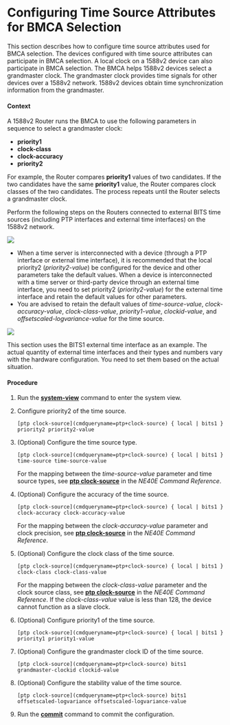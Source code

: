 Configuring Time Source Attributes for BMCA Selection
=====================================================

This section describes how to configure time source attributes used for BMCA selection. The devices configured with time source attributes can participate in BMCA selection. A local clock on a 1588v2 device can also participate in BMCA selection. The BMCA helps 1588v2 devices select a grandmaster clock. The grandmaster clock provides time signals for other devices over a 1588v2 network. 1588v2 devices obtain time synchronization information from the grandmaster.

#### Context

A 1588v2 Router runs the BMCA to use the following parameters in sequence to select a grandmaster clock:

* **priority1**
* **clock-class**
* **clock-accuracy**
* **priority2**

For example, the Router compares **priority1** values of two candidates. If the two candidates have the same **priority1** value, the Router compares clock classes of the two candidates. The process repeats until the Router selects a grandmaster clock.

Perform the following steps on the Routers connected to external BITS time sources (including PTP interfaces and external time interfaces) on the 1588v2 network.

![](../../../../public_sys-resources/note_3.0-en-us.png) 

* When a time server is interconnected with a device (through a PTP interface or external time interface), it is recommended that the local priority2 (*priority2-value*) be configured for the device and other parameters take the default values. When a device is interconnected with a time server or third-party device through an external time interface, you need to set priority2 (*priority2-value*) for the external time interface and retain the default values for other parameters.
* You are advised to retain the default values of *time-source-value*, *clock-accuracy-value*, *clock-class-value*, *priority1-value*, *clockid-value*, and *offsetscaled-logvariance-value* for the time source.

![](../../../../public_sys-resources/note_3.0-en-us.png) 

This section uses the BITS1 external time interface as an example. The actual quantity of external time interfaces and their types and numbers vary with the hardware configuration. You need to set them based on the actual situation.



#### Procedure

1. Run the [**system-view**](cmdqueryname=system-view) command to enter the system view.
2. Configure priority2 of the time source.
   
   
   ```
   [ptp clock-source](cmdqueryname=ptp+clock-source) { local | bits1 } priority2 priority2-value
   ```
3. (Optional) Configure the time source type.
   
   
   ```
   [ptp clock-source](cmdqueryname=ptp+clock-source) { local | bits1 } time-source time-source-value 
   ```
   
   For the mapping between the *time-source-value* parameter and time source types, see [**ptp clock-source**](cmdqueryname=ptp+clock-source) in the *NE40E Command Reference*.
4. (Optional) Configure the accuracy of the time source.
   
   
   ```
   [ptp clock-source](cmdqueryname=ptp+clock-source) { local | bits1 } clock-accuracy clock-accuracy-value 
   ```
   
   
   
   For the mapping between the *clock-accuracy-value* parameter and clock precision, see [**ptp clock-source**](cmdqueryname=ptp+clock-source) in the *NE40E Command Reference*.
5. (Optional) Configure the clock class of the time source.
   
   
   ```
   [ptp clock-source](cmdqueryname=ptp+clock-source) { local | bits1 } clock-class clock-class-value
   ```
   
   For the mapping between the *clock-class-value* parameter and the clock source class, see [**ptp clock-source**](cmdqueryname=ptp+clock-source) in the *NE40E Command Reference*. If the *clock-class-value* value is less than 128, the device cannot function as a slave clock.
6. (Optional) Configure priority1 of the time source.
   
   
   ```
   [ptp clock-source](cmdqueryname=ptp+clock-source) { local | bits1 } priority1 priority1-value
   ```
7. (Optional) Configure the grandmaster clock ID of the time source.
   
   
   ```
   [ptp clock-source](cmdqueryname=ptp+clock-source) bits1 grandmaster-clockid clockid-value
   ```
8. (Optional) Configure the stability value of the time source.
   
   
   ```
   [ptp clock-source](cmdqueryname=ptp+clock-source) bits1 offsetscaled-logvariance offsetscaled-logvariance-value
   ```
9. Run the [**commit**](cmdqueryname=commit) command to commit the configuration.